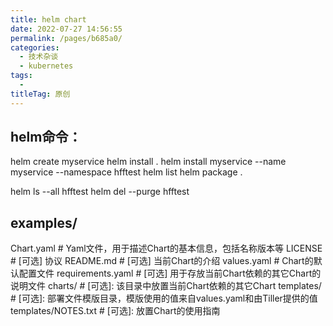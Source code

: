 ```yaml
---
title: helm chart
date: 2022-07-27 14:56:55
permalink: /pages/b685a0/
categories:
  - 技术杂谈
  - kubernetes
tags:
  - 
titleTag: 原创
---
```

## helm命令：
helm create myservice
helm install .
helm install myservice --name myservice --namespace hfftest
helm list
helm package .

helm ls --all hfftest
helm del --purge hfftest



## examples/
  Chart.yaml          # Yaml文件，用于描述Chart的基本信息，包括名称版本等
  LICENSE             # [可选] 协议
  README.md           # [可选] 当前Chart的介绍
  values.yaml         # Chart的默认配置文件
  requirements.yaml   # [可选] 用于存放当前Chart依赖的其它Chart的说明文件
  charts/             # [可选]: 该目录中放置当前Chart依赖的其它Chart
  templates/          # [可选]: 部署文件模版目录，模版使用的值来自values.yaml和由Tiller提供的值
  templates/NOTES.txt # [可选]: 放置Chart的使用指南

